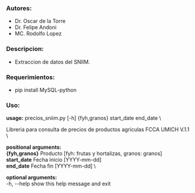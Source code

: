 ### Autores:

- Dr. Oscar de la Torre
- Dr. Felipe Andoni
- MC. Rodolfo Lopez

### Descripcion:

- Extraccion de datos del SNIIM.

### Requerimientos:

- pip install MySQL-python

### Uso:

**usage:** precios_sniim.py [-h] {fyh,granos} start_date end_date \

Libreria para consulta de precios de productos agriculas FCCA UMICH V.1.1 \

**positional arguments:** \
  **{fyh,granos}**  Producto [fyh: frutas y hortalizas, granos: granos] \
  **start_date**    Fecha inicio [YYYY-mm-dd] \
  **end_date**      Fecha fin [YYYY-mm-dd] \

**optional arguments:** \
  -h, --help    show this help message and exit
